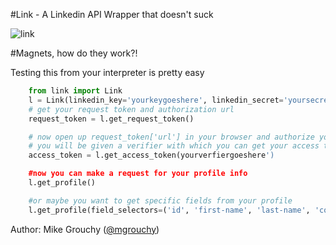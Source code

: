 #Link - A Linkedin API Wrapper that doesn't suck

![link](http://mikegrouchy.com/link/images/link.png)

#Magnets, how do they work?!

Testing this from your interpreter is pretty easy

```python
    from link import Link
    l = Link(linkedin_key='yourkeygoeshere', linkedin_secret='yoursecretgoeshere')
    # get your request token and authorization url
    request_token = l.get_request_token()

    # now open up request_token['url'] in your browser and authorize your app
    # you will be given a verifier with which you can get your access token
    access_token = l.get_access_token(yourverfiergoeshere')

    #now you can make a request for your profile info
    l.get_profile()

    #or maybe you want to get specific fields from your profile
    l.get_profile(field_selectors=('id', 'first-name', 'last-name', 'company'))

```

Author: Mike Grouchy ([@mgrouchy](http://twitter.com/mgrouchy))
